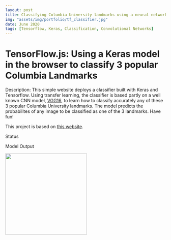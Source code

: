 ```yaml
---
layout: post
title: Classifying Columbia University landmarks using a neural network
img: "assets/img/portfolio/tf_classifier.jpg"
date: June 2020
tags: [Tensorflow, Keras, Classification, Convolutional Networks]
---
```


# TensorFlow.js: Using a Keras model in the browser to classify 3 popular Columbia Landmarks

Description: This simple website deploys a classifier built with Keras and Tensorflow. Using transfer learning, the classifier is based partly on a well known CNN model, [VGG16](https://neurohive.io/en/popular-networks/vgg16/), to learn how to classify accurately any of these 3 popular Columbia University landmarks.
The model predicts the probabilites of any image to be classified as one of the 3 landmarks. Have fun!


This project is based on [this website](https://github.com/tensorflow/tfjs-examples/tree/master/mobilenet).

<body>
  <div class="tfjs-example-container">
    <section>
      <p class='section-head'>Status</p>
      <div id="status"></div>
    </section>
    <section>
      <p class='section-head'>Model Output</p>
      <div id="file-container" style="display: none">
        Upload an image of any of the 3 landmarks:  <input type="file" id="files" name="files[]" multiple />
      </div>
      <div id="predictions"></div>
      <img id="cat" src="{{ }}{% assets/img/portfolio/tf_classifier.jpg %}" width=256 height=256 />
    </section>
    <script src="https://cdn.jsdelivr.net/npm/@tensorflow/tfjs@1.0.0/dist/tf.min.js"></script>
    <script src="{% link assets/js/index.js %}"></script>
  </div>
</body>
